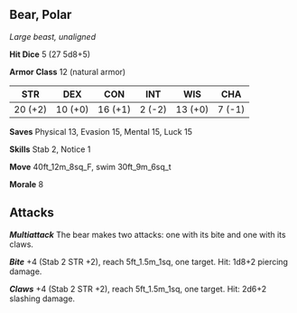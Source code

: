 ## Bear, Polar

*Large beast, unaligned*

**Hit Dice** 5 (27 5d8+5)

**Armor Class** 12 (natural armor)

| STR     | DEX     | CON     | INT     | WIS     | CHA     |
|---------|---------|---------|---------|---------|---------|
| 20 (+2) | 10 (+0) | 16 (+1) |  2 (-2) | 13 (+0) |  7 (-1) |

**Saves** Physical 13, Evasion 15, Mental 15, Luck 15

**Skills** Stab 2, Notice 1

**Move** 40ft\_12m\_8sq\_F, swim 30ft\_9m\_6sq\_t

**Morale** 8

## Attacks

***Multiattack*** The bear makes two attacks: one with its bite and one with its claws.

***Bite*** +4 (Stab 2 STR +2), reach 5ft\_1.5m\_1sq, one target. Hit: 1d8+2 piercing damage.

***Claws*** +4 (Stab 2 STR +2), reach 5ft\_1.5m\_1sq, one target. Hit: 2d6+2 slashing damage.


